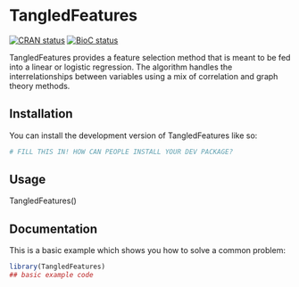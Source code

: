 
# TangledFeatures

<!-- badges: start -->
[![CRAN status](https://www.r-pkg.org/badges/version/TangledFeatures)](https://CRAN.R-project.org/package=TangledFeatures)
[![BioC status](http://www.bioconductor.org/shields/build/release/bioc/TangledFeatures.svg)](https://bioconductor.org/checkResults/release/bioc-LATEST/TangledFeatures)
<!-- badges: end -->

TangledFeatures provides a feature selection method that is meant to be fed into a linear or logistic regression. The algorithm handles the interrelationships between variables using a mix of correlation and graph theory methods. 


## Installation

You can install the development version of TangledFeatures like so:

``` r
# FILL THIS IN! HOW CAN PEOPLE INSTALL YOUR DEV PACKAGE?
```

## Usage

TangledFeatures()

## Documentation

This is a basic example which shows you how to solve a common problem:

``` r
library(TangledFeatures)
## basic example code
```

  
